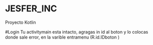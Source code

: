 # JESFER_INC
Proyecto Kotlin


#Login
Tu activitymain esta intacto, agragas in id al boton y lo colocas donde sale error, en la varible entramenu (R.id.IDboton )